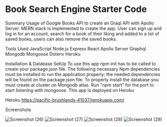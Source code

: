 # Book Search Engine Starter Code
Summary
Usage of Google Books API to create an Graql API with Apollo Server. MERN stack is implemented to create the app. User can sign up and log in for an account, search for a book of their liking and added to a list of saved books, users can also remove the saved books.

Tools Used
JavaScript
Node.js
Express
React
Apollo Server
Graphql
Mongodb
Mongoose
Dotenv
Heroku

Installation & Database SetUp
To use this app npm init has to be called to create your package.json file.
The following necessary Npm dependencies must be installed to run the application properly: the needed dependencies will be found on the package.json file.
To properly install the database you must create at cluster on Mongodb atlas.
Run "npm start" for the port to start listening with mongoose.
This app is deployed on Heroku

Heroku
https://pacific-brushlands-41037.herokuapp.com/

Screenshots

![Screenshot (26)](https://user-images.githubusercontent.com/116523970/236728209-28a81bee-382b-4881-99da-00ddef26b3d1.png)
![Screenshot (27)](https://user-images.githubusercontent.com/116523970/236728211-33977b83-702c-4db7-98c2-63b840509a92.png)
![Screenshot (28)](https://user-images.githubusercontent.com/116523970/236728212-6157eb50-0ad9-4b36-ba6a-ce083fc34e32.png)
![Screenshot (29)](https://user-images.githubusercontent.com/116523970/236728213-25905ed7-6085-4678-860b-2a5ab56d14e0.png)
